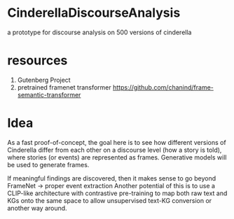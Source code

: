 # CinderellaDiscourseAnalysis
a prototype for discourse analysis on 500 versions of cinderella 

# resources
1. Gutenberg Project
2. pretrained framenet transformer https://github.com/chanind/frame-semantic-transformer 

# Idea
As a fast proof-of-concept, the goal here is to see how different versions of Cinderella differ from each other on a discourse level (how a story is told), where stories (or events) are represented as frames. Generative models will be used to generate frames. 

If meaningful findings are discovered, then it makes sense to go beyond FrameNet -> proper event extraction
Another potential of this is to use a CLIP-like architecture with contrastive pre-training to map both raw text and KGs onto the same space to allow unsupervised text-KG conversion or another way around. 

